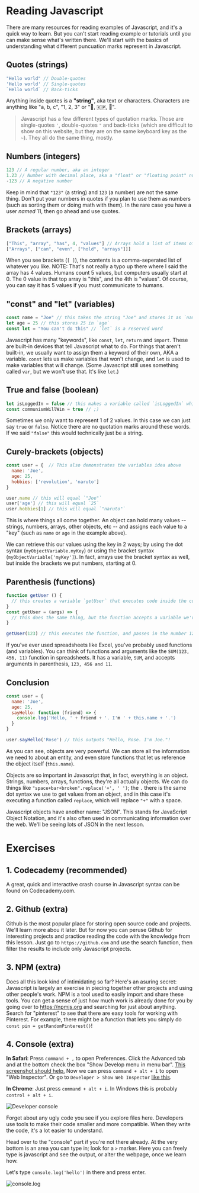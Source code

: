 # Reading Javascript

There are many resources for reading examples of Javascript, and it's a quick way to learn. But you can't start reading example or tutorials until you can make sense what's written there. We'll start with the basics of understanding what different puncuation marks represent in Javascript.

## Quotes (strings)

```javascript
"Hello world" // Double-quotes
'Hello world' // Single-quotes
`Hello world` // Back-ticks
```

Anything inside quotes is a **"string"**, aka text or characters. Characters are anything like "a, b, c", "1, 2, 3" or "🤗, 🇰🇵, ".

> Javascript has a few different types of quotation marks. Those are single-quotes `'`, double-quotes `"` and back-ticks (which are difficult to show on this website, but they are on the same keyboard key as the `~`). They all do the same thing, mostly.

## Numbers (integers)

```js
123 // A regular number, aka an integer
1.23 // Number with decimal place, aka a "float" or "floating point" number
-123 // A negative number
```

Keep in mind that `"123"` (a string) and `123` (a number) are not the same thing. Don't put your numbers in quotes if you plan to use them as numbers (such as sorting them or doing math with them). In the rare case you have a user _named_ 11, then go ahead and use quotes.

## Brackets (arrays)

```js
["This", "array", "has", 4, "values"] // Arrays hold a list of items of any kind
["Arrays", ["can", "even", ["hold", "arrays"]]]
```

When you see brackets (`[ ]`), the contents is a comma-seperated list of whatever you like. NOTE: That's not really a typo up there where I said the array has 4 values. Humans count 5 values, but computers usually start at 0. The 0 value in that top array is "this", and the 4th is "values". Of course, you can say it has 5 values if you must communicate to humans.

## "const" and "let" (variables)

```js
const name = "Joe" // this takes the string "Joe" and stores it as `name`
let age = 25 // this stores 25 in `age`
const let = "You can't do this" // `let` is a reserved word
```

Javascript has many "keywords", like `const`, `let`, `return` and `import`. These are built-in devices that tell Javascript what to do. For things that aren't built-in, we usually want to assign them a keyword of their own, AKA a variable. `const` lets us make variables that won't change, and `let` is used to make variables that will change. (Some Javascript still uses something called `var`, but we won't use that. It's like `let`.)

## True and false (boolean)

```js
let isLoggedIn = false // this makes a variable called `isLoggedIn` which is not true
const communismWillWin = true // ;)
```

Sometimes we only want to represent 1 of 2 values. In this case we can just say `true` or `false`. Notice there are no quotation marks around these words. If we said `"false"` this would technically just be a string.

## Curely-brackets (objects)

```js
const user = {  // This also demonstrates the variables idea above
  name: 'Joe',
  age: 25,
  hobbies: ['revolution', 'naruto']
}

user.name // this will equal `"Joe"`
user['age'] // this will equal `25`
user.hobbies[1] // this will equal `"naruto"`
```

This is where things all come together. An object can hold many values -- strings, numbers, arrays, other objects, etc -- and assigns each value to a "key" (such as `name` or `age` in the example above).

We can retrieve this our values using the key in 2 ways; by using the dot syntax (`myObjectVariable.myKey`) or using the bracket syntax (`myObjectVariable['myKey']`). In fact, arrays use the bracket syntax as well, but inside the brackets we put numbers, starting at 0.

## Parenthesis (functions)

```js
function getUser () {
  // this creates a variable `getUser` that executes code inside the curly brackets
}
const getUser = (args) => {
  // this does the same thing, but the function accepts a variable we've named "args"
}

getUser(123) // this executes the function, and passes in the number 123
```

If you've ever used spreadsheets like Excel, you've probably used functions (and variables). You can think of functions and arguments like the `SUM(123, 456, 11)` function in spreadsheets. It has a variable, `SUM`, and accepts arguments in parenthesis, `123, 456 and 11`.

## Conclusion

```js
const user = {
  name: 'Joe',
  age: 25,
  sayHello: function (friend) => {
    console.log('Hello, ' + friend + '. I'm ' + this.name + '.')
  }
}

user.sayHello('Rose') // this outputs "Hello, Rose. I'm Joe."!
```

As you can see, objects are very powerful. We can store all the information we need to about an entity, and even store functions that let us reference the object itself (`this.name`).

Objects are so important in Javascript that, in fact, everything is an object. Strings, numbers, arrays, functions, they're all actually objects. We can do things like `"space+bar+broken".replace('+', ' ')`; the `.` there is the same dot syntax we use to get values from an object, and in this case it's executing a function called `replace`, which will replace `"+"` with a space.

Javascript objects have another name: "JSON". This stands for JavaScript Object Notation, and it's also often used in communicating information over the web. We'll be seeing lots of JSON in the next lesson.

# Exercises

## 1. Codecademy (recommended)

A great, quick and interactive crash course in Javascript syntax can be found on Codecademy.com.

## 2. Github (extra)

Github is the most popular place for storing open source code and projects. We'll learn more abou it later. But for now you can peruse Github for interesting projects and practice reading the code with the knowledge from this lesson. Just go to `https://github.com` and use the search function, then filter the results to include only Javascript projects.

## 3. NPM (extra)

Does all this look kind of intimidating so far? Here's an asuring secret: Javascript is largely an exercise in piecing together other projects and using other people's work. NPM is a tool used to easily import and share these tools. You can get a sense of just how much work is already done for you by going over to https://npmjs.org and searching for just about anything. Search for "pinterest" to see that there are easy tools for working with Pinterest. For example, there might be a function that lets you simply do `const pin = getRandomPinterest()`!

## 4. Console (extra)

**In Safari**: Press `command + ,` to open Preferences. Click the Advanced tab and at the bottom check the box "Show Develop menu in menu bar". [This screenshot should help.](assets/lesson1_safari_setup.png) Now we can press `command + alt + i` to open "Web Inspector". Or go to `Developer > Show Web Inspector` [like this](assets/lesson1_safari_developer_menu.png).

**In Chrome**: Just press `command + alt + i`. In Windows this is probably `control + alt + i`.

![Developer console](assets/lesson1_safari_console.png)

Forget about any ugly code you see if you explore files here. Developers use tools to make their code smaller and more compatible. When they write the code, it's a lot easier to understand.

Head over to the "console" part if you're not there already. At the very bottom is an area you can type in; look for a `>` marker. Here you can freely type is javascript and see the output, or alter the webpage, once we learn how.

Let's type `console.log('hello')` in there and press enter.

![console.log](assets/lesson1_console_log.gif)

